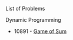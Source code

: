 List of Problems

Dynamic Programming
* 10891 - [Game of Sum](http://uva.onlinejudge.org/index.php?option=onlinejudge&page=show_problem&problem=1832)
